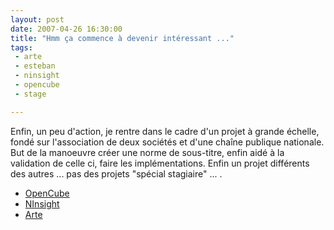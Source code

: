 ```yaml
---
layout: post
date: 2007-04-26 16:30:00
title: "Hmm ça commence à devenir intéressant ..."
tags:
 - arte
 - esteban
 - ninsight
 - opencube
 - stage

---
```


Enfin, un peu d'action, je rentre dans le cadre d'un projet à grande échelle, fondé sur l'association de deux sociétés et d'une chaîne publique nationale. But de la manoeuvre créer une norme de sous-titre, enfin aidé à la validation de celle ci, faire les implémentations. Enfin un projet différents des autres ... pas des projets "spécial stagiaire" ... .

  * [OpenCube](http://www.opencubetech.com/)
  * [NInsight](http://www.ninsight.com/)
  * [Arte](http://www.arte.tv/)
